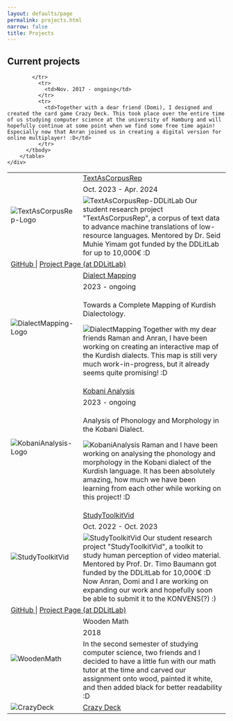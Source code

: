 ```yaml
---
layout: defaults/page
permalink: projects.html
narrow: false
title: Projects
---
```



<html>
<head>
		<style>
		.revcap {
		display: inline-block;
		text-transform: uppercase;
		-webkit-transform: rotateY(180deg);
		-moz-transform: rotateY(180deg);
		-ms-transform: rotateY(180deg);
		transform: rotateY(180deg);
		}
		</style>
</head>

<body>
<h2>Current projects</h2>

<div class="container">
  <div class="row">
    <div class="col-12">
		<table class="table table-image table-responsive">
		  <tbody>
	  		<tr>
		      <td class="w-25" rowspan="3">
			      <img src="/docs/images/2023-Logo-TextAsCorpusRep.png" class="img-fluid img-thumbnail" alt="TextAsCorpusRep-Logo">
		      </td>
		      <td><a href="https://github.com/Low-ResourceDialectology/TextAsCorpusRep" target="_blank">TextAsCorpusRep</a></td>
		    </tr>
		      <tr>
			    <td>Oct. 2023 - Apr. 2024</td>
			  </tr>
			  <tr>
			    <td>
			    <img src="/docs/pictures/proj-2023-ddlitlab-TextAsCorpusRep.jpg" class="img-fluid img-thumbnail" alt="TextAsCorpusRep-DDLitLab">
			    Our student research project "TextAsCorpusRep", a corpus of text data to advance machine translations of low-resource languages. Mentored by Dr. Seid Muhie Yimam got funded by the DDLitLab for up to 10,000€ :D</td>
			  </tr>
			  <tr>
				<td class="w-100" colspan="2">
					<a href="https://github.com/Low-ResourceDialectology/TextAsCorpusRep" target="_blank">
						GitHub
					</a>
					| 
					<a href="https://www.isa.uni-hamburg.de/ddlitlab/data-literacy-studierendenprojekte/dritte-foerderrunde/textcorpus.html" target="_blank">
						Project Page (at DDLitLab)
					</a>
				</td>
			</tr>
			  <tr>
		      <td class="w-25" rowspan="3">
			      <img src="/docs/images/2023-Logo-DialectMapping.png" class="img-fluid img-thumbnail" alt="DialectMapping-Logo">
		      </td>
		      <td><a href="https://github.com/Low-ResourceDialectology/DialectMapping" target="_blank">Dialect Mapping</a></td>
		    </tr>
		      <tr>
			    <td>2023 - ongoing</td>
			  </tr>
			  <tr>
			    <td>
			    <p>
			    		Towards a Complete Mapping of Kurdish Dialectology.
					</p>
			    <p>
  			      <img src="/docs/pictures/proj-2023-kurdish-dialectmapping-500x333.png" class="img-fluid img-thumbnail" alt="DialectMapping">
			    		Together with my dear friends Raman and Anran, I have been working on creating an interactive map of the Kurdish dialects. This map is still very much work-in-progress, but it already seems quite promising! :D
					</p>
			    </td>
			  </tr>
			  <tr>
		      <td class="w-25" rowspan="3">
			      <img src="/docs/images/2023-Logo-KobaniAnalysis.png" class="img-fluid img-thumbnail" alt="KobaniAnalysis-Logo">
		      </td>
		      <td><a href="https://github.com/Low-ResourceDialectology/KobaniAnalysis" target="_blank">Kobani Analysis</a></td>
		    </tr>
		      <tr>
			    <td>2023 - ongoing</td>
			  </tr>
			  <tr>
			    <td>
			    <p>
			    		Analysis of Phonology and Morphology in the Kobani Dialect.
					</p>
			    <p>
			    	<img src="/docs/pictures/proj-2023-kurdish-kobanianalysis-500x333.png" class="img-fluid img-thumbnail" alt="KobaniAnalysis">
		    		Raman and I have been working on analysing the phonology and morphology in the Kobani dialect of the Kurdish language. It has been absolutely amazing, how much we have been learning from each other while working on this project! :D
					</p>
			    </td>
			  </tr>	  
			  <tr>
		      <td class="w-25" rowspan="3">
			      <img src="/docs/images/2022-Logo-StudyToolkitVid.png" class="img-fluid img-thumbnail" alt="StudyToolkitVid">
		      </td>
		      <td><a href="https://github.com/christianschuler8989/StudyToolkitVid" target="_blank">StudyToolkitVid</a></td>
		    </tr>
		      <tr>
			    <td>Oct. 2022 - Oct. 2023</td>
			  </tr>
			  <tr>
			    <td>
			      <img src="/docs/pictures/proj-2022-ddlitlab-StudyToolkitVid.jpg" class="img-fluid img-thumbnail" alt="StudyToolkitVid">
			    	Our student research project "StudyToolkitVid", a toolkit to study human perception of video material. Mentored by Prof. Dr. Timo Baumann got funded by the DDLitLab for 10,000€ :D   
					Now Anran, Domi and I are working on expanding our work and hopefully soon be able to submit it to the KONVENS(?) :)
		    	</td>
			  </tr>
			  <tr>
				<td class="w-100" colspan="2">
					<a href="https://github.com/christianschuler8989/StudyToolkitVid" target="_blank">
						GitHub
					</a>
					| 
					<a href="https://www.isa.uni-hamburg.de/ddlitlab/data-literacy-studierendenprojekte/erste-foerderrunde/studytoolkitvid.html" target="_blank">
						Project Page (at DDLitLab)
					</a>
				</td>
			</tr>
			  <tr>
		      <td class="w-25" rowspan="3">
			      <img src="/docs/pictures/proj-2018-university-woodmath.jpg" class="img-fluid img-thumbnail" alt="WoodenMath">
		      </td>
		      <td>Wooden Math</td>
		    </tr>
		      <tr>
			    <td>2018</td>
			  </tr>
			  <tr>
			    <td>In the second semester of studying computer science, two friends and I decided to have a little fun with our math tutor at the time and carved our assignment onto wood, painted it white, and then added black for better readability :D</td>
			  </tr>
			  <tr>
		      <td class="w-25" rowspan="3">
			      <img src="/docs/pictures/proj-2018-games-cdprototype.jpg" class="img-fluid img-thumbnail" alt="CrazyDeck">
		      </td>
		      <td><a href="https://github.com/christianschuler8989/CRAMT" target="_blank">Crazy Deck</a></td>
		      
		    </tr>
		      <tr>
			    <td>Nov. 2017 - ongoing</td>
			  </tr>
			  <tr>
			    <td>Together with a dear friend (Domi), I designed and created the card game Crazy Deck. This took place over the entire time of us studying computer science at the university of Hamburg and will hopefully continue at some point when we find some free time again! Especially now that Anran joined us in creating a digital version for online multiplayer! :D</td>
			  </tr>
		  </tbody>
		</table>   
    </div>
  </div>
</div>


<!-- Comment

<h2>Past projects</h2>

<div class="container">
  <div class="row">
    <div class="col-12">
		<table class="table table-image table-responsive">
		  <tbody>
		  	<tr>
		      <td class="w-25" rowspan="3">
			      <img src="/docs/images/file.jpg" class="img-fluid img-thumbnail" alt="NAME logo">
		      </td>
		      <td><a href="URL-TO-PROJECT" target="_blank">TITLE</a></td>
		    </tr>
		    <tr>
			    <td>date-date</td>
			  </tr>
			  <tr>
			    <td>
			    	<p>
			    		Description of project <a href="URL" target="_blank">LINK-NAME</a> more description.
						</p>
						<p>More text and then an image</p>
						<p><a href="/docs/pictures/FILE.jpg" target="_blank"><img src="/docs/pictures/FILE.jpg" class="img-fluid img-thumbnail" alt="FILE Name"></a></p>
					</td>
			  </tr>
		  </tbody>
		</table>   
    </div>
  </div>
</div>

Comment -->


</body>

